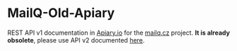 # MailQ-Old-Apiary

REST API v1 documentation in [Apiary.io](https://mailing.docs.apiary.io) for the [mailq.cz](http://mailq.cz) project. **It is already obsolete**, please use API v2 documented [here](https://newmailing.docs.apiary.io).
